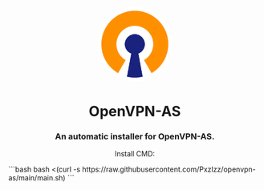 <div align="center">

<img style="border-radius:50%" height="150px" src="https://raw.githubusercontent.com/Pxzlzz/openvpn-as/main/assets/logo-openvpn.png">

<h1>OpenVPN-AS</h1>

<h3>An automatic installer for OpenVPN-AS.</h3>

Install CMD:
</div>
```bash
bash <(curl -s https://raw.githubusercontent.com/Pxzlzz/openvpn-as/main/main.sh)
```
